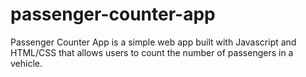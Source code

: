 # passenger-counter-app
Passenger Counter App is a simple web app built with Javascript and HTML/CSS that allows users to count the number of passengers in a vehicle. 
